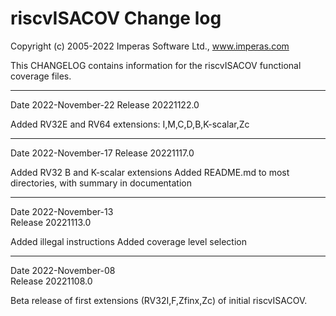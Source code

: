 # riscvISACOV Change log

Copyright (c) 2005-2022 Imperas Software Ltd., www.imperas.com

This CHANGELOG contains information for the riscvISACOV functional coverage files.

---
Date 2022-November-22
Release 20221122.0

Added RV32E and RV64 extensions: I,M,C,D,B,K-scalar,Zc

---
Date 2022-November-17 
Release 20221117.0

Added RV32 B and K-scalar extensions
Added README.md to most directories, with summary in documentation

---
Date 2022-November-13  
Release 20221113.0

Added illegal instructions
Added coverage level selection

---
Date 2022-November-08  
Release 20221108.0  

Beta release of first extensions (RV32I,F,Zfinx,Zc) of initial riscvISACOV.


